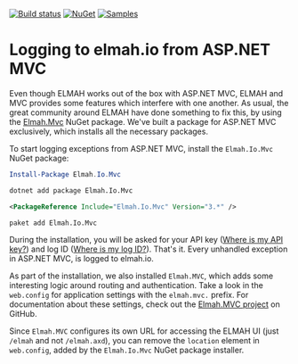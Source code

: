 [![Build status](https://github.com/elmahio/elmah.io/workflows/build/badge.svg)](https://github.com/elmahio/elmah.io/actions?query=workflow%3Abuild)
[![NuGet](https://img.shields.io/nuget/v/Elmah.Io.Mvc.svg)](https://www.nuget.org/packages/Elmah.Io.Mvc)
[![Samples](https://img.shields.io/badge/samples-1-brightgreen.svg)](https://github.com/elmahio/elmah.io/tree/master/samples/Elmah.Io.Mvc)

# Logging to elmah.io from ASP.NET MVC

Even though ELMAH works out of the box with ASP.NET MVC, ELMAH and MVC provides some features which interfere with one another. As usual, the great community around ELMAH have done something to fix this, by using the [Elmah.Mvc](https://www.nuget.org/packages/Elmah.MVC/) NuGet package. We've built a package for ASP.NET MVC exclusively, which installs all the necessary packages.

To start logging exceptions from ASP.NET MVC, install the `Elmah.Io.Mvc` NuGet package:

```powershell fct_label="Package Manager"
Install-Package Elmah.Io.Mvc
```
```cmd fct_label=".NET CLI"
dotnet add package Elmah.Io.Mvc
```
```xml fct_label="PackageReference"
<PackageReference Include="Elmah.Io.Mvc" Version="3.*" />
```
```xml fct_label="Paket CLI"
paket add Elmah.Io.Mvc
```

During the installation, you will be asked for your API key ([Where is my API key?](https://docs.elmah.io/where-is-my-api-key/)) and log ID ([Where is my log ID?](https://docs.elmah.io/where-is-my-log-id/)). That's it. Every unhandled exception in ASP.NET MVC, is logged to elmah.io.

As part of the installation, we also installed `Elmah.MVC`, which adds some interesting logic around routing and authentication. Take a look in the `web.config` for application settings with the `elmah.mvc.` prefix. For documentation about these settings, check out the [Elmah.MVC project](https://github.com/alexbeletsky/elmah-mvc) on GitHub.

Since `Elmah.MVC` configures its own URL for accessing the ELMAH UI (just `/elmah` and not `/elmah.axd`), you can remove the `location` element in `web.config`, added by the `Elmah.Io.Mvc` NuGet package installer.